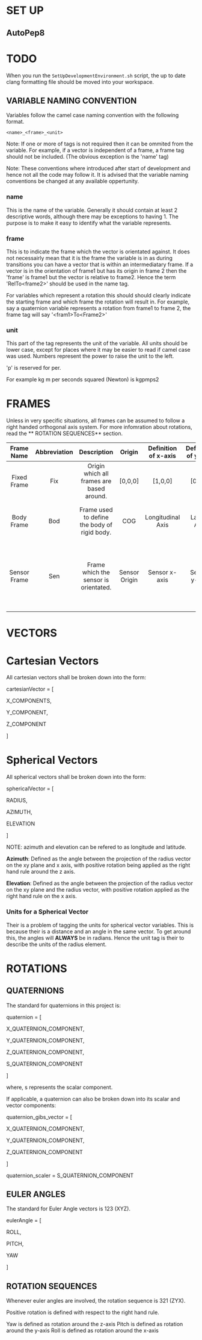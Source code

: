 # SET UP #

## AutoPep8 ##
# TODO

When you run the `SetUpDevelopmentEnvironment.sh` script, the up to date clang formatting file should be moved into your workspace.

## VARIABLE NAMING CONVENTION ##

Variables follow the camel case naming convention with the following format.

`<name>_<frame>_<unit>`

Note: If one or more of tags is not required then it can be ommited from the variable. For example, if a vector is independent of a frame, a frame
tag should not be included. (The obvious exception is the 'name' tag)

Note: These conventions where introduced after start of development and hence not all the code may follow it. It is advised that the variable naming conventions be changed at any available oppertunity.

### name ###

This is the name of the variable. Generally it should contain at least 2 descriptive words, although there may be exceptions to having 1. The purpose is to make it easy to identify what the variable represents.


### frame ###

This is to indicate the frame which the vector is orientated against. It does not necessairly mean that it is the frame the variable is in as during transitions you can have a vector that is within an intermediatary frame. If a vector is in the orientation of frame1 but has its origin in frame 2 then the 'frame' is frame1 but the vector is relative to frame2. Hence the term 'RelTo\<frame2\>' should be used in the name tag.

For variables which represent a rotation this should should clearly indicate the starting frame and which frame the rotation will result in. For example, say a quaternion variable represents a rotation from frame1 to frame 2, the frame tag will say '\<fram1\>To\<Frame2\>'

### unit ###

This part of the tag represents the unit of the variable. All units should be lower case, except for places where it may be easier to read if camel case was used. Numbers represent the power to raise the unit to the left.

'p' is reserved for per.

For example kg m per seconds squared (Newton) is kgpmps2

# FRAMES #

Unless in very specific situations, all frames can be assumed to follow a right handed orthogonal axis system. For more infomration about rotations, read the ** ROTATION SEQUENCES** section.

|       Frame Name      | Abbreviation |                 Description                  |     Origin    |  Definition of x-axis  |   Definition of y-axis   |     Definition of z-axis     |                                     Note                                                           |
|:---------------------:|:------------:|:--------------------------------------------:|:-------------:|:----------------------:|:------------------------:|:----------------------------:|:--------------------------------------------------------------------------------------------------:|
|       Fixed Frame     |     Fix      | Origin which all frames are based around.    |    [0,0,0]    |       [1,0,0]          |          [0,1,0]         |            [0,0,1]           |                                                                                                    |
|       Body Frame      |     Bod      | Frame used to define the body of rigid body. |      COG      |   Longitudinal Axis    |       Lateral Axis       |    Cross Product of x & y    | Note that definition may vary for some bodies.                                                     |
|     Sensor Frame      |     Sen      | Frame which the sensor is orientated.        | Sensor Origin |     Sensor x-axis      |       Sensor y-axis      |        Sensor z-axis         | This frame is dependent on the sensor it is representing. Also used for describing hardware frames |

# VECTORS #

# Cartesian Vectors #

All cartesian vectors shall be broken down into the form:

cartesianVector = [

  X_COMPONENTS,

  Y_COMPONENT,

  Z_COMPONENT

]

# Spherical Vectors #

All spherical vectors shall be broken down into the form:

sphericalVector = [

  RADIUS,

  AZIMUTH,

  ELEVATION

]

NOTE: azimuth and elevation can be refered to as longitude and latitude.

**Azimuth**: Defined as the angle between the projection of the radius vector on the xy plane and x axis, with positive rotation being applied as the right hand rule around the z axis.

**Elevation**: Defined as the angle between the projection of the radius vector on the xy plane and the radius vector, with positive rotation applied as the right hand rule on the x axis.

### Units for a Spherical Vector ###

Their is a problem of tagging the units for spherical vector variables. This is because their is a distance and an angle in the same vector. To get around this, the angles will **ALWAYS** be in radians. Hence the unit tag is their to describe the units of the radius element.
# ROTATIONS #
## QUATERNIONS ##

The standard for quaternions in this project is:

quaternion = [

  X_QUATERNION_COMPONENT,

  Y_QUATERNION_COMPONENT,

  Z_QUATERNION_COMPONENT,

  S_QUATERNION_COMPONENT

]

where, s represents the scalar component.

If applicable, a quaternion can also be broken down into its scalar and vector components:

quaternion_gibs_vector = [

  X_QUATERNION_COMPONENT,

  Y_QUATERNION_COMPONENT,

  Z_QUATERNION_COMPONENT

]

quaternion_scaler = S_QUATERNION_COMPONENT

## EULER ANGLES ##

The standard for Euler Angle vectors is 123 (XYZ).

eulerAngle = [

  ROLL,

  PITCH,

  YAW
  
]

## ROTATION SEQUENCES ##

Whenever euler angles are involved, the rotation sequence is 321 (ZYX).

Positive rotation is defined with respect to the right hand rule.

Yaw is defined as rotation around the z-axis
Pitch is defined as rotation around the y-axis
Roll is defined as rotation around the x-axis
